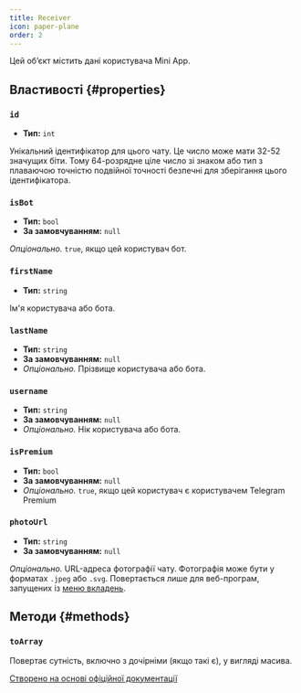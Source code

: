 ```yaml
---
title: Receiver
icon: paper-plane
order: 2
---
```


Цей об’єкт містить дані користувача Mini App.

## Властивості {#properties}

### `id`

- **Тип:** `int`

Унікальний ідентифікатор для цього чату. Це число може мати 32-52 значущих біти. Тому 64-розрядне ціле число зі знаком або тип з плаваючою точністю подвійної точності безпечні для зберігання цього ідентифікатора.

### `isBot`

- **Тип:** `bool`
- **За замовчуванням:** `null`

_Опціонально._ `true`, якщо цей користувач бот.

### `firstName`

- **Тип:** `string`

Ім'я користувача або бота.

### `lastName`

- **Тип:** `string`
- **За замовчуванням:** `null`
- _Опціонально._ Прізвище користувача або бота.

### `username`

- **Тип:** `string`
- **За замовчуванням:** `null`
- _Опціонально._ Нік користувача або бота.

### `isPremium`

- **Тип:** `bool`
- **За замовчуванням:** `null`
- _Опціонально._ `true`, якщо цей користувач є користувачем Telegram Premium

### `photoUrl`

- **Тип:** `string`
- **За замовчуванням:** `null`

_Опціонально._ URL-адреса фотографії чату. Фотографія може бути у форматах `.jpeg` або `.svg`. Повертається лише для веб-програм, запущених із [меню вкладень](https://core.telegram.org/bots/webapps#adding-bots-to-the-attachment-menu).

## Методи {#methods}

### `toArray`

Повертає сутність, включно з дочірніми (якщо такі є), у вигляді масива.

[Створено на основі офіційної документації](https://core.telegram.org/bots/webapps#webappuser)
